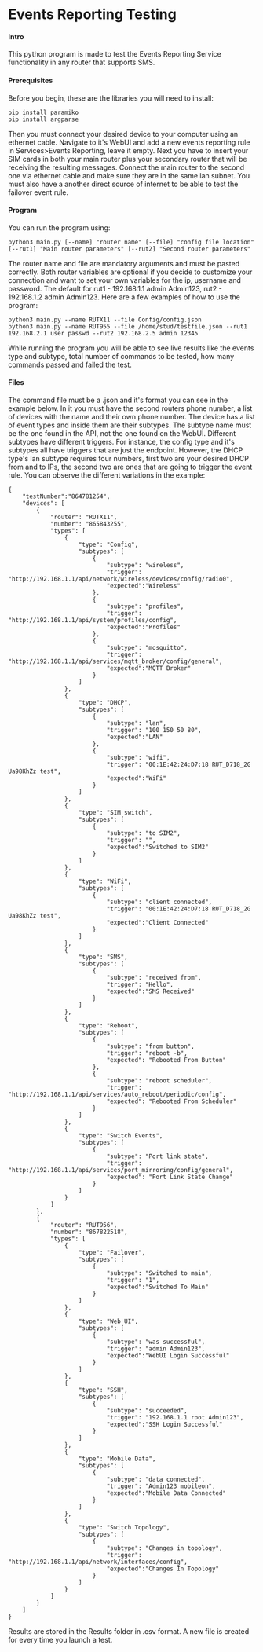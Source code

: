 # Events Reporting Testing
#### Intro
This python program is made to test the Events Reporting Service functionality in any router that supports SMS.
#### Prerequisites
Before you begin, these are the libraries you will need to install:
```
pip install paramiko
pip install argparse
```
Then you must connect your desired device to your computer using an ethernet cable. Navigate to it's WebUI and add a new  events reporting rule in Services>Events Reporting, leave it empty. Next you have to insert your SIM cards in both your main router plus your secondary router that will be receiving the resulting messages. Connect the main router to the second one via ethernet cable and make sure they are in the same lan subnet. You must also have a another direct source of internet to be able to test the failover event rule.
#### Program
You can run the program using:
```
python3 main.py [--name] "router name" [--file] "config file location" [--rut1] "Main router parameters" [--rut2] "Second router parameters"
```
The router name and file are mandatory arguments and must be pasted correctly. Both router variables are optional if you decide to customize your connection and want to set your own variables for the ip, username and password. The default for rut1 - 192.168.1.1 admin Admin123, rut2 - 192.168.1.2 admin Admin123. Here are a few examples of how to use the program:
```
python3 main.py --name RUTX11 --file Config/config.json
python3 main.py --name RUT955 --file /home/stud/testfile.json --rut1 192.168.2.1 user passwd --rut2 192.168.2.5 admin 12345
```
While running the program you will be able to see live results like the events type and subtype, total number of commands to be tested, how many commands passed and failed the test.
#### Files
The command file must be a .json and it's format you can see in the example below. In it you must have the second routers phone number, a list of devices with the name and their own phone number. The device has a list of event types and inside them are their subtypes. The subtype name must be the one found in the API, not the one found on the WebUI. Different subtypes have different triggers. For instance, the config type and it's subtypes all have triggers that are just the endpoint. However, the DHCP type's lan subtype requires four numbers, first two are your desired DHCP from and to IPs, the second two are ones that are going to trigger the event rule. You can observe the different variations in the example:
```
{
    "testNumber":"864781254",
    "devices": [
        {
            "router": "RUTX11",
            "number": "865843255",
            "types": [
                {
                    "type": "Config",
                    "subtypes": [
                        {
                            "subtype": "wireless",
                            "trigger": "http://192.168.1.1/api/network/wireless/devices/config/radio0",
                            "expected":"Wireless"
                        },
                        {
                            "subtype": "profiles",
                            "trigger": "http://192.168.1.1/api/system/profiles/config",
                            "expected":"Profiles"
                        },
                        {
                            "subtype": "mosquitto",
                            "trigger": "http://192.168.1.1/api/services/mqtt_broker/config/general",
                            "expected":"MQTT Broker"
                        }
                    ]
                },
                {
                    "type": "DHCP",
                    "subtypes": [
                        {
                            "subtype": "lan",
                            "trigger": "100 150 50 80",
                            "expected":"LAN"
                        },
                        {
                            "subtype": "wifi",
                            "trigger": "00:1E:42:24:D7:18 RUT_D718_2G Ua98KhZz test",
                            "expected":"WiFi"
                        }
                    ]
                },
                {
                    "type": "SIM switch",
                    "subtypes": [
                        {
                            "subtype": "to SIM2",
                            "trigger": "",
                            "expected":"Switched to SIM2"
                        }
                    ]
                },
                {
                    "type": "WiFi",
                    "subtypes": [
                        {
                            "subtype": "client connected",
                            "trigger": "00:1E:42:24:D7:18 RUT_D718_2G Ua98KhZz test",
                            "expected":"Client Connected"
                        }
                    ]
                },
                {
                    "type": "SMS",
                    "subtypes": [
                        {
                            "subtype": "received from",
                            "trigger": "Hello",
                            "expected":"SMS Received"
                        }
                    ]
                },
                {
                    "type": "Reboot",
                    "subtypes": [
                        {
                            "subtype": "from button",
                            "trigger": "reboot -b",
                            "expected": "Rebooted From Button"
                        },
                        {
                            "subtype": "reboot scheduler",
                            "trigger": "http://192.168.1.1/api/services/auto_reboot/periodic/config",
                            "expected": "Rebooted From Scheduler"
                        }
                    ]
                },
                {
                    "type": "Switch Events",
                    "subtypes": [
                        {
                            "subtype": "Port link state",
                            "trigger": "http://192.168.1.1/api/services/port_mirroring/config/general",
                            "expected": "Port Link State Change"
                        }
                    ]
                }
            ]
        },
        {
            "router": "RUT956",
            "number": "867822518",
            "types": [
                {
                    "type": "Failover",
                    "subtypes": [
                        {
                            "subtype": "Switched to main",
                            "trigger": "1",
                            "expected":"Switched To Main"
                        }
                    ]
                },
                {
                    "type": "Web UI",
                    "subtypes": [
                        {
                            "subtype": "was successful",
                            "trigger": "admin Admin123",
                            "expected":"WebUI Login Successful"
                        }
                    ]
                },
                {
                    "type": "SSH",
                    "subtypes": [
                        {
                            "subtype": "succeeded",
                            "trigger": "192.168.1.1 root Admin123",
                            "expected":"SSH Login Successful"
                        }
                    ]
                },
                {
                    "type": "Mobile Data",
                    "subtypes": [
                        {
                            "subtype": "data connected",
                            "trigger": "Admin123 mobileon",
                            "expected":"Mobile Data Connected"
                        }
                    ]
                },
                {
                    "type": "Switch Topology",
                    "subtypes": [
                        {
                            "subtype": "Changes in topology",
                            "trigger": "http://192.168.1.1/api/network/interfaces/config",
                            "expected":"Changes In Topology"
                        }
                    ]
                }
            ]
        }
    ]
}
```
Results are stored in the Results folder in .csv format. A new file is created for every time you launch a test.